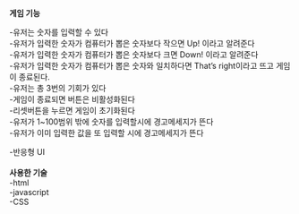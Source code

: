 <b>게임 기능</b>
<p>-유저는 숫자를 입력할 수 있다
<br>-유저가 입력한 숫자가 컴퓨터가 뽑은 숫자보다 작으면 Up! 이라고 알려준다</br>
-유저가 입력한 숫자가 컴퓨터가 뽑은 숫자보다 크면 Down! 이라고 알려준다
<br>-유저가 입력한 숫자가 컴퓨터가 뽑은 숫자와 일치하다면 That’s right이라고 뜨고 게임이 종료된다.</br>
-유저는 총 3번의 기회가 있다
<br>-게임이 종료되면 버튼은 비활성화된다</br>
-리셋버튼을 누르면 게임이 초기화된다
<br>-유저가 1~100범위 밖에 숫자를 입력할시에 경고메세지가 뜬다</br>
-유저가 이미 입력한 값을 또 입력할 시에 경고메세지가 뜬다</p>
-반응형 UI
<br></br>
<b>사용한 기술</b>
<br>-html</br>
-javascript
<br>-CSS</br>

